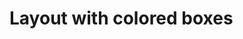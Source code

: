 # Layout with colored boxes

<!-- todo: demo here the technique of laying out the containers with bg-color first, probably also show how proceed from the state -->

<!-- todo: show v-for="item in 12" to generate lists quickly -->